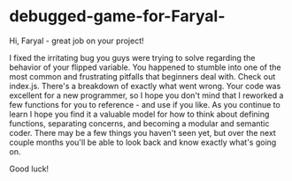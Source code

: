 # debugged-game-for-Faryal-

Hi, Faryal - great job on your project! 

I fixed the irritating bug you guys were trying to solve regarding the behavior of your flipped variable. You happened to stumble into one of the most common and frustrating pitfalls that beginners deal with. Check out index.js. There's a breakdown of exactly what went wrong. Your code was excellent for a new programmer, so I hope you don't mind that I reworked a few functions for you to reference - and use if you like. As you continue to learn I hope you find it a valuable model for how to think about defining functions, separating concerns, and becoming a modular and semantic coder. There may be a few things you haven't seen yet, but over the next couple months you'll be able to look back and know exactly what's going on.

Good luck!